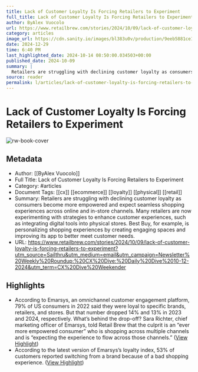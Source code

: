 ```yaml
---
title: Lack of Customer Loyalty Is Forcing Retailers to Experiment
full_title: Lack of Customer Loyalty Is Forcing Retailers to Experiment
author: ByAlex Vuocolo
url: https://www.retailbrew.com/stories/2024/10/09/lack-of-customer-loyalty-is-forcing-retailers-to-experiment?utm_source=Sailthru&utm_medium=email&utm_campaign=Newsletter%20Weekly%20Roundup:%20CX%20Dive:%20Daily%20Dive%2010-12-2024&utm_term=CX%20Dive%20Weekender
category: articles
image_url: https://cdn.sanity.io/images/bl383u0v/production/9eeb5881ce1d4882663a2bd4e0fa3ba4ed6d89f9-5368x3578.jpg?rect=0,379,5368,2818&w=1200&h=630&q=70&fit=crop&auto=format
date: 2024-12-29
time: 6:40 PM
last_highlighted_date: 2024-10-14 08:50:00.034503+00:00
published_date: 2024-10-09
summary: |
  Retailers are struggling with declining customer loyalty as consumers become more empowered and expect seamless shopping experiences across online and in-store channels. Many retailers are now experimenting with strategies to enhance customer experiences, such as integrating digital tools into physical stores. Best Buy, for example, is personalizing shopping experiences by creating engaging spaces and improving its app to better meet customer needs.
source: reader
permalink: l/articles/lack-of-customer-loyalty-is-forcing-retailers-to-experiment
---
```

# Lack of Customer Loyalty Is Forcing Retailers to Experiment

![rw-book-cover](https://cdn.sanity.io/images/bl383u0v/production/9eeb5881ce1d4882663a2bd4e0fa3ba4ed6d89f9-5368x3578.jpg?rect=0,379,5368,2818&w=1200&h=630&q=70&fit=crop&auto=format)

## Metadata
- Author: [[ByAlex Vuocolo]]
- Full Title: Lack of Customer Loyalty Is Forcing Retailers to Experiment
- Category: #articles
- Document Tags: [[cx]] [[ecommerce]] [[loyalty]] [[physical]] [[retail]] 
- Summary: Retailers are struggling with declining customer loyalty as consumers become more empowered and expect seamless shopping experiences across online and in-store channels. Many retailers are now experimenting with strategies to enhance customer experiences, such as integrating digital tools into physical stores. Best Buy, for example, is personalizing shopping experiences by creating engaging spaces and improving its app to better meet customer needs.
- URL: https://www.retailbrew.com/stories/2024/10/09/lack-of-customer-loyalty-is-forcing-retailers-to-experiment?utm_source=Sailthru&utm_medium=email&utm_campaign=Newsletter%20Weekly%20Roundup:%20CX%20Dive:%20Daily%20Dive%2010-12-2024&utm_term=CX%20Dive%20Weekender

## Highlights
- According to Emarsys, an omnichannel customer engagement platform, 79% of US consumers in 2022 said they were loyal to specific brands, retailers, and stores. But that number dropped 14% and 13% in 2023 and 2024, respectively.
  What’s behind the drop-off? Sara Richter, chief marketing officer of Emarsys, told Retail Brew that the culprit is an “ever more empowered consumer” who is shopping across multiple channels and is “expecting the experience to flow across those channels.” ([View Highlight](https://read.readwise.io/read/01ja53dfhg6zbbkq5342xv5spx))
- According to the latest version of Emarsys’s loyalty index, 53% of customers reported switching from a brand because of a bad shopping experience. ([View Highlight](https://read.readwise.io/read/01ja53ef3tqbge38t7q06mrrhg))


